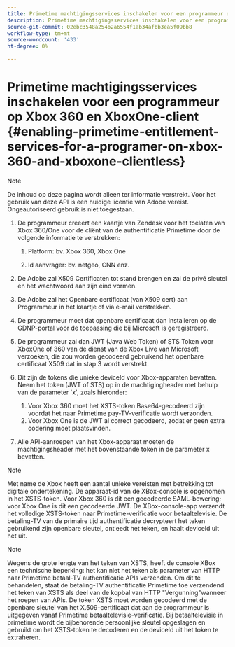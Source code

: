 ```yaml
---
title: Primetime machtigingsservices inschakelen voor een programmeur op Xbox 360 en XboxOne-client
description: Primetime machtigingsservices inschakelen voor een programmeur op Xbox 360 en XboxOne-client
source-git-commit: 02ebc3548a254b2a6554f1ab34afbb3ea5f09bb8
workflow-type: tm+mt
source-wordcount: '433'
ht-degree: 0%

---
```


# Primetime machtigingsservices inschakelen voor een programmeur op Xbox 360 en XboxOne-client {#enabling-primetime-entitlement-services-for-a-programer-on-xbox-360-and-xboxone-clientless}

>[!NOTE]
>
>De inhoud op deze pagina wordt alleen ter informatie verstrekt. Voor het gebruik van deze API is een huidige licentie van Adobe vereist. Ongeautoriseerd gebruik is niet toegestaan.




1. De programmeur creeert een kaartje van Zendesk voor het toelaten van Xbox 360/One voor de cliënt van de authentificatie Primetime door de volgende informatie te verstrekken:

   1. Platform: bv. Xbox 360, Xbox One

   1. Id aanvrager: bv. netgeo, CNN enz.

1. De Adobe zal X509 Certificaten tot stand brengen en zal de privé sleutel en het wachtwoord aan zijn eind vormen.

1. De Adobe zal het Openbare certificaat (van X509 cert) aan Programmeur in het kaartje of via e-mail verstrekken.

1. De programmeur moet dat openbare certificaat dan installeren op de GDNP-portal voor de toepassing die bij Microsoft is geregistreerd.

1. De programmeur zal dan JWT (Java Web Token) of STS Token voor XboxOne of 360 van de dienst van de Xbox Live van Microsoft verzoeken, die zou worden gecodeerd gebruikend het openbare certificaat X509 dat in stap 3 wordt verstrekt.

1. Dit zijn de tokens die unieke deviceId voor Xbox-apparaten bevatten. Neem het token (JWT of STS) op in de machtigingheader met behulp van de parameter &#39;x&#39;, zoals hieronder:

   1. Voor Xbox 360 moet het XSTS-token Base64-gecodeerd zijn voordat het naar Primetime pay-TV-verificatie wordt verzonden.
   1. Voor Xbox One is de JWT al correct gecodeerd, zodat er geen extra codering moet plaatsvinden.

1. Alle API-aanroepen van het Xbox-apparaat moeten de machtigingsheader met het bovenstaande token in de parameter x bevatten.



>[!NOTE]
>
>Met name de Xbox heeft een aantal unieke vereisten met betrekking tot digitale ondertekening. De apparaat-id van de XBox-console is opgenomen in het XSTS-token.  Voor Xbox 360 is dit een gecodeerde SAML-bewering; voor Xbox One is dit een gecodeerde JWT. De XBox-console-app verzendt het volledige XSTS-token naar Primetime-verificatie voor betaaltelevisie. De betaling-TV van de primaire tijd authentificatie decrypteert het teken gebruikend zijn openbare sleutel, ontleedt het teken, en haalt deviceId uit het uit.

>[!NOTE]
>
>Wegens de grote lengte van het teken van XSTS, heeft de console XBox een technische beperking: het kan niet het teken als parameter van HTTP naar Primetime betaal-TV authentificatie APIs verzenden. Om dit te behandelen, staat de betaling-TV authentificatie Primetime toe verzendend het teken van XSTS als deel van de kopbal van HTTP &quot;Vergunning&quot;wanneer het roepen van APIs. De token XSTS moet worden gecodeerd met de openbare sleutel van het X.509-certificaat dat aan de programmeur is uitgegeven vanaf Primetime betaaltelevisie-verificatie. Bij betaaltelevisie in primetime wordt de bijbehorende persoonlijke sleutel opgeslagen en gebruikt om het XSTS-token te decoderen en de deviceId uit het token te extraheren.
